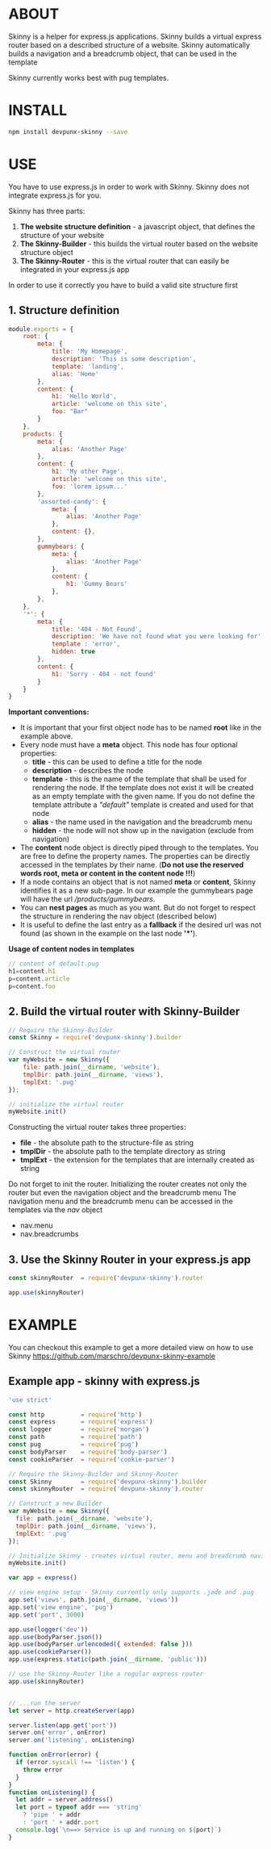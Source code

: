 # ABOUT
Skinny is a helper for express.js applications. Skinny builds a virtual express router based on a described structure of a website.
Skinny automatically builds a navigation and a breadcrumb object, that can be used in the template

Skinny currently works best with pug templates.

# INSTALL
```bash
npm install devpunx-skinny --save
```
# USE
You have to use express.js in order to work with Skinny.
Skinny does not integrate express.js for you.

Skinny has three parts:
1. **The website structure definition** - a javascript object, that defines the structure of your website
1. **The Skinny-Builder** - this builds the virtual router based on the website structure object
2. **The Skinny-Router** - this is the virtual router that can easily be integrated in your express.js app

In order to use it correctly you have to build a valid site structure first

## 1. Structure definition
```javascript
module.exports = {
    root: {
        meta: {
            title: 'My Homepage',
            description: 'This is some description',
            template: 'landing',
            alias: 'Home'
        },
        content: {
            h1: 'Hello World',
            article: 'welcome on this site',
            foo: "Bar"
        }
    },
    products: {
        meta: {
            alias: 'Another Page'
        },
        content: {
            h1: 'My other Page',
            article: 'welcome on this site',
            foo: 'lorem ipsum...'
        },
        'assorted-candy': {
            meta: {
                alias: 'Another Page'
            },
            content: {},
        },
        gummybears: {
            meta: {
                alias: 'Another Page'
            },
            content: {
                h1: 'Gummy Bears'
            },
        },
    },
    '*': {
        meta: {
            title: '404 - Not Found',
            description: 'We have not found what you were looking for',
            template : 'error',
            hidden: true
        },
        content: {
            h1: 'Sorry - 404 - not found'
        }
    }
}
```
**Important conventions:**
* It is important that your first object node has to be named **root** like in the example above.
* Every node must have a **meta** object. This node has four optional properties:
    * **title** - this can be used to define a title for the node
    * **description** - describes the node
    * **template** - this is the name of the template that shall be used for rendering the node. If the template does not exist it will be created as an empty template with the given name. If you do not define the template attribute a _"default"_ template is created and used for that node
    * **alias** - the name used in the navigation and the breadcrumb menu
    * **hidden** - the node will not show up in the navigation (exclude from navigation)
* The **content** node object is directly piped through to the templates. You are free to define the property names. The properties can be directly accessed in the templates by their name. (**Do not use the reserved words root, meta or content in the content node !!!**)
* If a node contains an object that is not named **meta** or **content**, Skinny identifies it as a new sub-page. In our example the gummybears page will have the url _/products/gummybears_.
* You can **nest pages** as much as you want. But do not forget to respect the structure in rendering the nav object (described below)
* It is useful to define the last entry as a **fallback** if the desired url was not found (as shown in the example on the last node **'*'**).


**Usage of content nodes in templates**
```javascript
// content of default.pug
h1=content.h1
p=content.article
p=content.foo
```


## 2. Build the virtual router with Skinny-Builder

``` javascript
// Require the Skinny-Builder
const Skinny = require('devpunx-skinny').builder

// Construct the virtual router  
var myWebsite = new Skinny({
    file: path.join(__dirname, 'website'),
    tmplDir: path.join(__dirname, 'views'),
    tmplExt: '.pug'
});

// initialize the virtual router
myWebsite.init()
```
Constructing the virtual router takes three properties:
* **file** - the absolute path to the structure-file as string
* **tmplDir** - the absolute path to the template directory as string
* **tmplExt** - the extension for the templates that are internally created as string

Do not forget to init the router. Initializing the router creates not only the router but even the navigation object and the breadcrumb menu
The navigation menu and the breadcrumb menu can be accessed in the templates via the _nav_ object
* nav.menu
* nav.breadcrumbs


## 3. Use the Skinny Router in your express.js app

```javascript
const skinnyRouter  = require('devpunx-skinny').router

app.use(skinnyRouter)

```

# EXAMPLE
You can checkout this example to get a more detailed view on how to use Skinny
https://github.com/marschro/devpunx-skinny-example

## Example app - skinny with express.js
```javascript
'use strict'

const http          = require('http')
const express       = require('express')
const logger        = require('morgan')
const path          = require('path')
const pug           = require('pug')
const bodyParser    = require('body-parser')
const cookieParser  = require('cookie-parser')

// Require the Skinny-Builder and Skinny-Router
const Skinny        = require('devpunx-skinny').builder
const skinnyRouter  = require('devpunx-skinny').router

// Construct a new Builder
var myWebsite = new Skinny({
  file: path.join(__dirname, 'website'),
  tmplDir: path.join(__dirname, 'views'),
  tmplExt: '.pug'
});

// Initialize Skinny - creates virtual router, menu and breadcrumb navigation
myWebsite.init()

var app = express()

// view engine setup - Skinny currently only supports .jade and .pug
app.set('views', path.join(__dirname, 'views'))
app.set('view engine', 'pug')
app.set('port', 3000)

app.use(logger('dev'))
app.use(bodyParser.json())
app.use(bodyParser.urlencoded({ extended: false }))
app.use(cookieParser())
app.use(express.static(path.join(__dirname, 'public')))

// use the Skinny-Router like a regular express router
app.use(skinnyRouter)


// ...run the server
let server = http.createServer(app)

server.listen(app.get('port'))
server.on('error', onError)
server.on('listening', onListening)

function onError(error) {
  if (error.syscall !== 'listen') {
    throw error
  }
}
function onListening() {
  let addr = server.address()
  let port = typeof addr === 'string'
    ? 'pipe ' + addr
    : 'port ' + addr.port
  console.log(`\n==> Service is up and running on ${port}`)
}
```